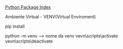 [Python Package Index](https://pypi.org/ "Site com bibliotecas de uso livre com tutorial;")  


Ambiente Virtual - VENV(Virtual Enviroment)

pip install

python -m venv <venv> --> nome da venv
vevn\scripts\activate
vevn\scripts\deactivate